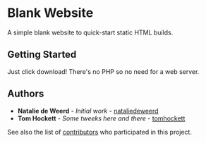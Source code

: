 # Blank Website

A simple blank website to quick-start static HTML builds.

## Getting Started

Just click download! There's no PHP so no need for a web server.

## Authors

* **Natalie de Weerd** - *Initial work* - [nataliedeweerd](https://github.com/nataliedeweerd)
* **Tom Hockett** - *Some tweeks here and there* - [tomhockett](https://github.com/tomhockett)

See also the list of [contributors](https://github.com/your/project/contributors) who participated in this project.
